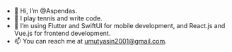- 👋 Hi, I’m @Aspendas.
- 🎾 I play tennis and write code.
- 👀 I’m using Flutter and SwiftUI for mobile development, and React.js and Vue.js for frontend development.
- 📫 You can reach me at umutyasin2001@gmail.com.

<!---
Aspendas/Aspendas is a ✨ special ✨ repository because its `README.md` (this file) appears on your GitHub profile.
You can click the Preview link to take a look at your changes.
--->
